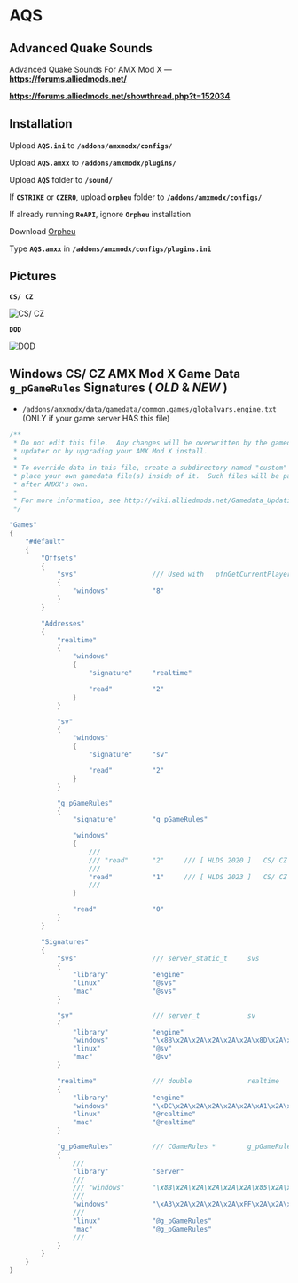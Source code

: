 # AQS

## Advanced Quake Sounds ##

Advanced Quake Sounds For AMX Mod X — **https://forums.alliedmods.net/**

**https://forums.alliedmods.net/showthread.php?t=152034**

## Installation ##

Upload **`AQS.ini`** to **`/addons/amxmodx/configs/`**

Upload **`AQS.amxx`** to **`/addons/amxmodx/plugins/`**

Upload **`AQS`** folder to **`/sound/`**

If **`CSTRIKE`** or **`CZERO`**, upload **`orpheu`** folder to **`/addons/amxmodx/configs/`**

If already running **`ReAPI`**, ignore **`Orpheu`** installation

Download [Orpheu](https://github.com/Arkshine/Orpheu/releases)

Type **`AQS.amxx`** in **`/addons/amxmodx/configs/plugins.ini`**

## Pictures ##

**`CS/ CZ`**

![CS/ CZ](https://hattrick.go.ro/aqs-cscz.png)

**`DOD`**

![DOD](https://hattrick.go.ro/aqs-dod.png)

## Windows CS/ CZ AMX Mod X Game Data `g_pGameRules` Signatures ( *OLD* & *NEW* ) ##

- `/addons/amxmodx/data/gamedata/common.games/globalvars.engine.txt` (ONLY if your game server HAS this file)

```C++
/**
 * Do not edit this file.  Any changes will be overwritten by the gamedata
 * updater or by upgrading your AMX Mod X install.
 *
 * To override data in this file, create a subdirectory named "custom" and
 * place your own gamedata file(s) inside of it.  Such files will be parsed
 * after AMXX's own.
 *
 * For more information, see http://wiki.alliedmods.net/Gamedata_Updating_(AMX_Mod_X)
 */

"Games"
{
    "#default"
    {
        "Offsets"
        {
            "svs"                   /// Used with   pfnGetCurrentPlayer     base address
            {
                "windows"           "8"
            }
        }

        "Addresses"
        {
            "realtime"
            {
                "windows"
                {
                    "signature"     "realtime"

                    "read"          "2"
                }
            }

            "sv"
            {
                "windows"
                {
                    "signature"     "sv"

                    "read"          "2"
                }
            }

            "g_pGameRules"
            {
                "signature"         "g_pGameRules"

                "windows"
                {
                    ///
                    /// "read"      "2"     /// [ HLDS 2020 ]   CS/ CZ
                    ///
                    "read"          "1"     /// [ HLDS 2023 ]   CS/ CZ
                    ///
                }

                "read"              "0"
            }
        }

        "Signatures"
        {
            "svs"                   /// server_static_t     svs
            {
                "library"           "engine"
                "linux"             "@svs"
                "mac"               "@svs"
            }

            "sv"                    /// server_t            sv
            {
                "library"           "engine"
                "windows"           "\x8B\x2A\x2A\x2A\x2A\x2A\x8D\x2A\x2A\x2A\x2A\x2A\x53\x33\x2A\x89"          /// SVC_PlayerInfo()
                "linux"             "@sv"
                "mac"               "@sv"
            }

            "realtime"              /// double              realtime
            {
                "library"           "engine"
                "windows"           "\xDC\x2A\x2A\x2A\x2A\x2A\xA1\x2A\x2A\x2A\x2A\x56"                          /// SV_CheckTimeouts()
                "linux"             "@realtime"
                "mac"               "@realtime"
            }

            "g_pGameRules"          /// CGameRules *        g_pGameRules
            {
                ///
                "library"           "server"
                ///
                /// "windows"       "\x8B\x2A\x2A\x2A\x2A\x2A\x85\x2A\x74\x2A\x8B\x2A\xFF\x2A\x2A\xA1"          /// StartFrame()                    [ 2020 HLDS ]   CS/ CZ
                ///
                "windows"           "\xA3\x2A\x2A\x2A\x2A\xFF\x2A\x2A\x2A\x2A\x2A\x85\x2A\x75\x2A\x33\x2A\xEB"  /// dword_10130BA0 @ sub_100C2440   [ 2023 HLDS ]   CS/ CZ
                ///
                "linux"             "@g_pGameRules"
                "mac"               "@g_pGameRules"
                ///
            }
        }
    }
}
```
